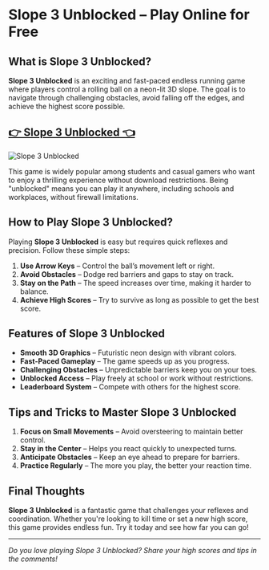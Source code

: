 # Slope 3 Unblocked – Play Online for Free

## What is Slope 3 Unblocked?

**Slope 3 Unblocked** is an exciting and fast-paced endless running game where players control a rolling ball on a neon-lit 3D slope. The goal is to navigate through challenging obstacles, avoid falling off the edges, and achieve the highest score possible.

## <a href="https://classroom-6x-cool.gitlab.io/">👉 Slope 3 Unblocked 👈</a>

![Slope 3 Unblocked](https://github.com/user-attachments/assets/4019af93-3792-4740-bb3c-d1999ca498d6)

This game is widely popular among students and casual gamers who want to enjoy a thrilling experience without download restrictions. Being "unblocked" means you can play it anywhere, including schools and workplaces, without firewall limitations.

## How to Play Slope 3 Unblocked?

Playing **Slope 3 Unblocked** is easy but requires quick reflexes and precision. Follow these simple steps:

1. **Use Arrow Keys** – Control the ball’s movement left or right.
2. **Avoid Obstacles** – Dodge red barriers and gaps to stay on track.
3. **Stay on the Path** – The speed increases over time, making it harder to balance.
4. **Achieve High Scores** – Try to survive as long as possible to get the best score.

## Features of Slope 3 Unblocked

- **Smooth 3D Graphics** – Futuristic neon design with vibrant colors.
- **Fast-Paced Gameplay** – The game speeds up as you progress.
- **Challenging Obstacles** – Unpredictable barriers keep you on your toes.
- **Unblocked Access** – Play freely at school or work without restrictions.
- **Leaderboard System** – Compete with others for the highest score.

## Tips and Tricks to Master Slope 3 Unblocked

1. **Focus on Small Movements** – Avoid oversteering to maintain better control.
2. **Stay in the Center** – Helps you react quickly to unexpected turns.
3. **Anticipate Obstacles** – Keep an eye ahead to prepare for barriers.
4. **Practice Regularly** – The more you play, the better your reaction time.

## Final Thoughts

**Slope 3 Unblocked** is a fantastic game that challenges your reflexes and coordination. Whether you're looking to kill time or set a new high score, this game provides endless fun. Try it today and see how far you can go!

---

*Do you love playing Slope 3 Unblocked? Share your high scores and tips in the comments!*
